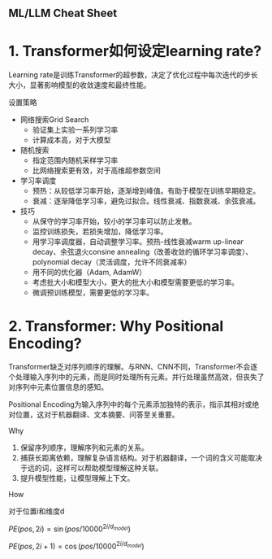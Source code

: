 ML/LLM Cheat Sheet
---

# 1. Transformer如何设定learning rate?

Learning rate是训练Transformer的超参数，决定了优化过程中每次迭代的步长大小，显著影响模型的收敛速度和最终性能。

设置策略

- 网络搜索Grid Search
  -   验证集上实验一系列学习率
  -   计算成本高，对于大模型
- 随机搜索
  -   指定范围内随机采样学习率
  -   比网络搜索更有效，对于高维超参数空间
- 学习率调度
  -   预热：从较低学习率开始，逐渐增到峰值。有助于模型在训练早期稳定。
  -   衰减：逐渐降低学习率，避免过拟合。线性衰减、指数衰减、余弦衰减。
- 技巧
  -   从保守的学习率开始，较小的学习率可以防止发散。
  -   监控训练损失，若损失增加，降低学习率。
  -   用学习率调度器，自动调整学习率。预热-线性衰减warm up-linear decay、余弦退火consine annealing（改善收敛的循环学习率调度）、polynomial decay（灵活调度，允许不同衰减率）
  -   用不同的优化器（Adam, AdamW）
  -   考虑批大小和模型大小，更大的批大小和模型需要更低的学习率。
  -   微调预训练模型，需要更低的学习率。

# 2. Transformer: Why Positional Encoding?

Transformer缺乏对序列顺序的理解。与RNN、CNN不同，Transformer不会逐个处理输入序列中的元素，而是同时处理所有元素。并行处理虽然高效，但丧失了对序列中元素位置信息的感知。

Positional Encoding为输入序列中的每个元素添加独特的表示，指示其相对或绝对位置，这对于机器翻译、文本摘要、问答至关重要。

Why

1. 保留序列顺序，理解序列和元素的关系。
2. 捕获长距离依赖，理解复杂语言结构。对于机器翻译，一个词的含义可能取决于远的词，这样可以帮助模型理解这种关联。
3. 提升模型性能，让模型理解上下文。

How

对于位置i和维度d

$PE(pos, 2i) = \sin(pos / 10000^{2i/d_{model}})$

$PE(pos, 2i + 1) = \cos(pos / 10000^{2i/d_{model}})$




